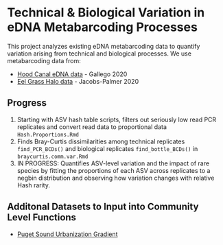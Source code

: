 # Technical & Biological Variation in eDNA Metabarcoding Processes 

This project analyzes existing eDNA metabarcoding data to quantify variation arising from technical and biological processes. We use metabarcoding data from: 

 * [Hood Canal eDNA data](https://github.com/ramongallego/eDNA.and.Ocean.Acidification.Gallego.et.al.2020) - Gallego 2020
 * [Eel Grass Halo data](https://github.com/invertdna/EelgrassHalo) - Jacobs-Palmer 2020 
 

## Progress
1. Starting with ASV hash table scripts, filters out seriously low read PCR replicates and convert read data to proportional data `Hash.Proportions.Rmd`
2. Finds Bray-Curtis dissimilarities among technical replicates `find_PCR_BCDs()` and biological replicates `find_bottle_BCDs()` in `braycurtis.comm.var.Rmd`
3. IN PROGRESS: Quantifies ASV-level variation and the impact of rare species by fitting the proportions of each ASV across replicates to a negbin distribution and observing how variation changes with relative Hash rarity. 

## Additonal Datasets to Input into Community Level Functions
* [Puget Sound Urbanization Gradient](https://datadryad.org/stash/dataset/doi:10.5061/dryad.04tq4)
